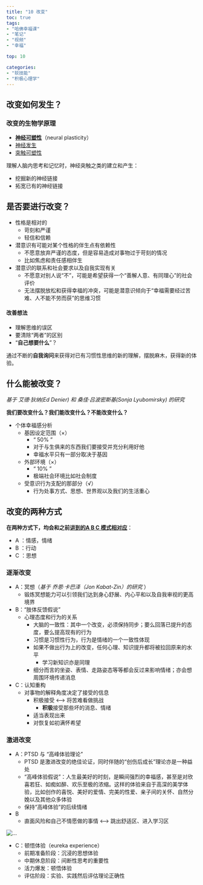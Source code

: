 ```yaml
---
title: "10 改变"
toc: true
tags: 
- "哈佛幸福课" 
- "笔记" 
- "视频" 
- "幸福"

top: 10

categories:
- "软技能"
- "积极心理学"
---
```


## 改变如何发生？

### 改变的生物学原理

- **[神经可塑性](https://zh.wikipedia.org/wiki/%E7%A5%9E%E7%BB%8F%E5%8F%AF%E5%A1%91%E6%80%A7)**（neural plasticity）
- [神经发生](https://zh.wikipedia.org/wiki/%E7%A5%9E%E7%BB%8F%E5%8F%91%E7%94%9F)
- [突触可塑性](https://zh.wikipedia.org/wiki/%E7%AA%81%E8%A7%A6%E5%8F%AF%E5%A1%91%E6%80%A7)

理解人脑内思考和记忆时，神经突触之类的建立和产生：

- 挖掘新的神经链接
- 拓宽已有的神经链接



## 是否要进行改变？

- 性格是相对的
  - 苛刻和严谨
  - 轻信和信赖
- 潜意识有可能对某个性格的伴生点有依赖性
  - 不愿意放弃严谨的态度，但是容易造成对事物过于苛刻的情况
  - 比如焦虑和责任感相伴生
- 潜意识的联系和社会要求以及自我实现有关
  - 不愿意对别人说“不”，可能是希望获得一个“善解人意、有同理心”的社会评价
  - 无法摆脱放松和获得幸福的冲突，可能是潜意识倾向于“幸福需要经过苦难、人不能不劳而获”的思维习惯

#### 改善想法

- 理解思维的误区
- 要清除“两者”的区别
- “**自己想要什么**”？

通过不断的**自我询问**来获得对已有习惯性思维的新的理解，摆脱麻木，获得新的体验。



## 什么能被改变？

*基于 艾德·狄纳(Ed Denier) 和 桑佳·吕波密斯基(Sonja Lyubomirsky) 的研究* 

**我们要改变什么？我们能改变什么？不能改变什么？** 

- 个体幸福感分析
  - 基因设定范围（×）
    - “ 50% ”
    - 对于与生俱来的东西我们要接受并充分利用好他
    - 幸福水平只有一部分取决于基因
  - 外部环境（×）
    - “ 10% ”
    - 极端社会环境比如社会制度
  - 受意识行为支配的那部分（√）
    - 行为处事方式、思想、世界观以及我们的生活重心



## 改变的两种方式

**在两种方式下，均会和之前[讲到的A B C 模式相对应](https://wiki.rosuh.me/wiki/7-adversity-or-chance/)**：

- A ：情感，情绪
- B ：行动
- C ：思想

### 逐渐改变

- A：冥想（*基于 乔恩·卡巴泽（Jon Kabat-Zin）的研究* ）
  - 锻炼冥想能力可以引领我们达到身心舒展、内心平和以及自我审视的更高境界 
- B：“肢体反馈假说”
  - 心理态度和行为的关系
    - 大脑的一致性：其中一个改变，必须保持同步；要么回落已提升的态度，要么提高现有的行为
    - 习惯是习惯性行为，行为是情绪的一个一致性体现
    - 如果不做出行为上的改变，任何心理、知识提升都将被拉回原来的水平
      - 学习新知识亦是同理
    - 细分而言的坐姿、表情、走路姿态等等都会反过来影响情绪；亦会想周围环境传递消息
- C：认知重构
  - 对事物的解释角度决定了接受的信息
    - 积极接受 <--> 将苦难看做挑战
      - **积极**接受那些坏的消息、情绪
    - 适当表现出来
    - 对恢复如初满怀希望

### 激进改变

- A：PTSD 与 “高峰体验理论”
  - PTSD 是激进改变的绝佳论证，同时伴随的“创伤后成长”理论亦是一种益处
  - “高峰体验假说”：人生最美好的时刻，是瞬间强烈的幸福感，甚至是对欣喜若狂、如痴如醉、欢乐至极的浓缩。这样的体验来自于高深的美学体验，比如创作的喜悦、美好的爱情、完美的性爱、亲子间的关怀、自然分娩以及其他众多体验
  - 保持“高峰体验”的后续情绪
- B
  - 直面风险和自己不情愿做的事情 <--> 跳出舒适区、进入学习区

![...](http://oq3jfi5lh.bkt.clouddn.com/blog/20170816/113008992.png?imageslim)



- C：顿悟体验（eureka experience）
  - 前期准备阶段：沉浸的思想体验
  - 中期休息阶段：间断性思考的重要性
  - 活力爆发：顿悟体验
  - 评估阶段：实验、实践然后评估理论正确性







